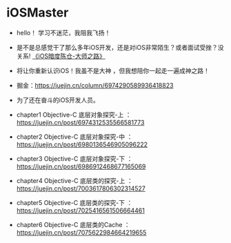 # iOSMaster
- hello！ 学习不迷茫，我阻我飞扬！
- 是不是总感觉干了那么多年iOS开发，还是对iOS非常陌生？或者面试受挫？没关系! [《iOS暗度陈仓-大师之路》](https://juejin.cn/column/6974290589936418823)   
- 将让你重新认识iOS！我虽不是大神 ，但我想陪你一起走一遍成神之路！
- 掘金：https://juejin.cn/column/6974290589936418823
- 为了还在奋斗的iOS开发人员。

- chapter1 Objective-C 底层对象探究-上 ：https://juejin.cn/post/6974312535566581773
- chapter2 Objective-C 底层对象探究-中 ：https://juejin.cn/post/6980136546905096222
- chapter3 Objective-C 底层对象探究-下 ：https://juejin.cn/post/6986912468677165069
- chapter4 Objective-C 底层类的探究-上 ：https://juejin.cn/post/7003617806302314527
- chapter5 Objective-C 底层类的探究-下 ：https://juejin.cn/post/7025416561506664461
- chapter6 Objective-C 底层类的Cache  ：https://juejin.cn/post/7075622984664219655
